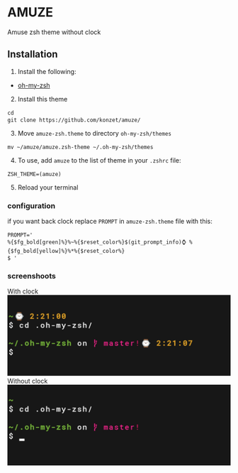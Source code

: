 # AMUZE
Amuse zsh theme without clock

## Installation
1. Install the following:
* [oh-my-zsh](https://github.com/robbyrussell/oh-my-zsh)
2. Install this theme
```
cd 
git clone https://github.com/konzet/amuze/
```
3. Move `amuze-zsh.theme` to directory `oh-my-zsh/themes`
```
mv ~/amuze/amuze.zsh-theme ~/.oh-my-zsh/themes
```
4. To use, add `amuze` to the list of theme in your `.zshrc` file:

```
ZSH_THEME=(amuze)
```
5. Reload your terminal
### configuration
if you want back clock
replace `PROMPT` in `amuze-zsh.theme` file
with this:
```
PROMPT='
%{$fg_bold[green]%}%~%{$reset_color%}$(git_prompt_info)⌚ %{$fg_bold[yellow]%}%*%{$reset_color%}
$ '
```

### screenshoots    
With clock 
![s1](./with-clock.jpg)
Without clock
![s2](./without-clock.jpg)
